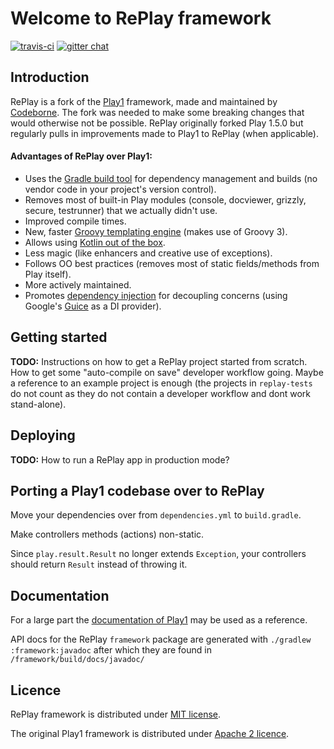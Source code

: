 # Welcome to RePlay framework

[![travis-ci](https://travis-ci.org/codeborne/replay.svg?branch=master)](https://travis-ci.org/codeborne/replay) [![gitter chat](https://badges.gitter.im/codeborne/replay.svg)](https://gitter.im/codeborne/replay)


## Introduction

RePlay is a fork of the [Play1](https://github.com/playframework/play1) framework, made and maintained by [Codeborne](https://codeborne.com).
The fork was needed to make some breaking changes that would otherwise not be possible.
RePlay originally forked Play 1.5.0 but regularly pulls in improvements made to Play1 to RePlay (when applicable).

#### Advantages of RePlay over Play1:

* Uses the [Gradle build tool](https://gradle.org/) for dependency management and builds (no vendor code in your project's version control).
* Removes most of built-in Play modules (console, docviewer, grizzly, secure, testrunner) that we actually didn't use.
* Improved compile times.
* New, faster [Groovy templating engine](https://github.com/mbknor/gt-engine) (makes use of Groovy 3).
* Allows using [Kotlin out of the box](/codeborne/replay/tree/master/replay-tests/helloworld-kotlin).
* Less magic (like enhancers and creative use of exceptions).
* Follows OO best practices (removes most of static fields/methods from Play itself).
* More actively maintained.
* Promotes [dependency injection](/codeborne/replay/tree/master/replay-tests/dependency-injection) for decoupling concerns (using Google's [Guice](https://github.com/google/guice) as a DI provider).


## Getting started

**TODO:** Instructions on how to get a RePlay project started from scratch. How to get some "auto-compile on save" developer workflow going. Maybe a reference to an example project is enough (the projects in `replay-tests` do not count as they do not contain a developer workflow and dont work stand-alone).


## Deploying

**TODO:** How to run a RePlay app in production mode?


## Porting a Play1 codebase over to RePlay

Move your dependencies over from `dependencies.yml` to `build.gradle`.

Make controllers methods (actions) non-static.

Since `play.result.Result` no longer extends `Exception`, your controllers should return `Result` instead of throwing it.


## Documentation

For a large part the [documentation of Play1](https://www.playframework.com/documentation/1.5.x/home) may be used as a reference. 

API docs for the RePlay `framework` package are generated with `./gradlew :framework:javadoc` after which they are found in `/framework/build/docs/javadoc/` 


## Licence

RePlay framework is distributed under [MIT license](https://github.com/codeborne/replay/blob/master/LICENSE).

The original Play1 framework is distributed under [Apache 2 licence](http://www.apache.org/licenses/LICENSE-2.0.html).


